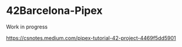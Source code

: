 # 42Barcelona-Pipex
Work in progress


https://csnotes.medium.com/pipex-tutorial-42-project-4469f5dd5901
